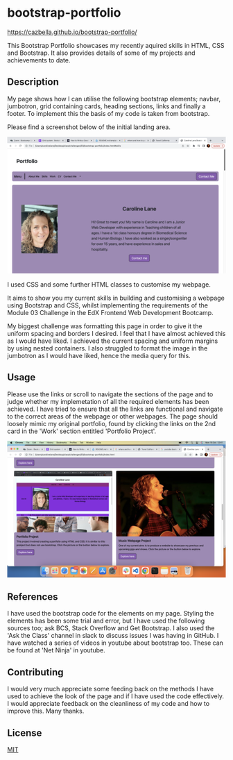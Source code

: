# bootstrap-portfolio

https://cazbella.github.io/bootstrap-portfolio/

This Bootstrap Portfolio showcases my recently aquired skills in HTML, CSS and Bootstrap. It also provides details of some of my projects and achievements to date. 

## Description

My page shows how I can utilise the following bootstrap elements; navbar, jumbotron, grid containing cards, heading sections, links and finally a footer. To implement this the basis of my code is taken from bootstrap. 

Please find a screenshot below of the initial landing area. 

![Screenshot of landing area](images/Screenshot-landing-area.png)

I used CSS and some further HTML classes to customise my webpage. 

It aims to show you my current skills in building and customising a webpage using Bootstrap and CSS, whilst implementing the requirements of the Module 03 Challenge in the EdX Frontend Web Development Bootcamp. 

My biggest challenge was formatting this page in order to give it the uniform spacing and borders I desired. I feel that I have almost achieved this as I would have liked. I achieved the current spacing and uniform margins by using nested containers. I also struggled to format the image in the jumbotron as I would have liked, hence the media query for this. 

## Usage

Please use the links or scroll to navigate the sections of the page and to judge whether my implemetation of all the required elements has been achieved. I have tried to ensure that all the links are functional and navigate to the correct areas of the webpage or other webpages. The page should loosely mimic my original portfolio, found by clicking the links on the 2nd card in the 'Work' section entitled 'Portfolio Project'. 

![Screenshot of work section](images/Screenshot-work-section.png)


## References

I have used the bootstrap code for the elements on my page. 
Styling the elements has been some trial and error, but I have used the following sources too; ask BCS, Stack Overflow and Get Bootstrap. I also used the 'Ask the Class' channel in slack to discuss issues I was having in GitHub. I have watched a series of videos in youtube about bootstrap too. These can be found at 'Net Ninja' in youtube. 


## Contributing

I would very much appreciate some feeding back on the methods I have used to achieve the look of the page and if I have used the code effectively. I would appreciate feedback on the cleanliness of my code and how to improve this. Many thanks. 


## License

[MIT](https://choosealicense.com/licenses/mit/)
